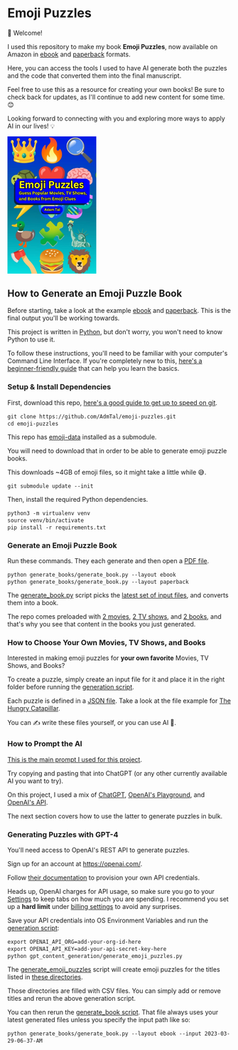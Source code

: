 # Emoji Puzzles

👋 Welcome!

I used this repository to make my book **Emoji Puzzles**, now available on Amazon in [ebook](https://www.amazon.com/dp/B0BZZ7S6JQ) and [paperback](https://www.amazon.com/dp/B0BZFP394J) formats.

Here, you can access the tools I used to have AI generate both the puzzles and the code that converted them into the final manuscript.

Feel free to use this as a resource for creating your own books! Be sure to check back for updates, as I'll continue to add new content for some time. 😊

Looking forward to connecting with you and exploring more ways to apply AI in our lives! 💡

<a href="https://www.amazon.com/dp/B0BZZ7S6JQ">
  <img src="externally_generated_files/ebook-cover.jpg" width="200" />
<a/>

## How to Generate an Emoji Puzzle Book

Before starting, take a look at the example [ebook](generated_files/manuscripts/2023-03-29-06-37-AM/generated-ebook.pdf) and [paperback](generated_files/manuscripts/2023-03-29-06-37-AM/generated-paperback.pdf). This is the final output you'll be working towards.

This project is written in [Python](https://www.python.org/), but don't worry, you won't need to know Python to use it.

To follow these instructions, you'll need to be familiar with your computer's Command Line Interface. If you're completely new to this, [here's a beginner-friendly guide](https://www.codecademy.com/learn/learn-the-command-line) that can help you learn the basics.

### Setup & Install Dependencies

First, download this repo, [here's a good guide to get up to speed on git](http://rogerdudler.github.io/git-guide/).

```commandline
git clone https://github.com/AdmTal/emoji-puzzles.git
cd emoji-puzzles
```

This repo has [emoji-data](https://github.com/iamcal/emoji-data) installed as a submodule.

You will need to download that in order to be able to generate emoji puzzle books.

This downloads ~4GB of emoji files, so it might take a little while 😅.

```commandline
git submodule update --init
```

Then, install the required Python dependencies.

```commandline
python3 -m virtualenv venv
source venv/bin/activate
pip install -r requirements.txt
```

### Generate an Emoji Puzzle Book

Run these commands. They each generate and then open a [PDF file](https://www.adobe.com/acrobat/about-adobe-pdf.html).

```commandline
python generate_books/generate_book.py --layout ebook
python generate_books/generate_book.py --layout paperback
```

The [generate_book.py](generate_puzzles/generate_emoji_puzzles.py) script picks the [latest set of input files](generated_files/puzzle_pages/2023-03-29-06-37-AM), and converts them into a book.

The repo comes preloaded with [2 movies](generate_puzzles/inputs/movies.csv), [2 TV shows](generate_puzzles/inputs/tv_shows.csv), and [2 books](generate_puzzles/inputs/books.csv), and that's why you see that content in the books you just generated.

### How to Choose Your Own Movies, TV Shows, and Books

Interested in making emoji puzzles for **your own favorite** Movies, TV Shows, and Books?

To create a puzzle, simply create an input file for it and place it in the right folder before running the [generation script](generate_puzzles/generate_emoji_puzzles.py).

Each puzzle is defined in a [JSON file](https://developer.mozilla.org/en-US/docs/Learn/JavaScript/Objects/JSON#no_really_what_is_json). Take a look at the file example for [The Hungry Catapillar](generated_files/puzzle_pages/2023-03-29-06-37-AM/books/the-hungry-caterpillar.json).

You can ✍️ write these files yourself, or you can use AI 🤖.

### How to Prompt the AI

[This is the main prompt I used for this project](generate_puzzles/prompts.py).

Try copying and pasting that into ChatGPT (or any other currently available AI you want to try).

On this project, I used a mix of [ChatGPT](https://chat.openai.com/chat), [OpenAI's Playground](https://platform.openai.com/playground), and [OpenAI's API](https://platform.openai.com/docs/api-reference).

The next section covers how to use the latter to generate puzzles in bulk.

### Generating Puzzles with GPT-4

You'll need access to OpenAI's REST API to generate puzzles.

Sign up for an account at https://openai.com/.

Follow [their documentation](https://platform.openai.com/docs/api-reference) to provision your own API credentials.

Heads up, OpenAI charges for API usage, so make sure you go to your [Settings](https://platform.openai.com/account/usage) to keep tabs on how much you are spending. I recommend you set up a **hard limit** under [billing settings](https://platform.openai.com/account/billing/limits) to avoid any surprises.

Save your API credentials into OS Environment Variables and run the [generation script](generate_puzzles/generate_emoji_puzzles.py):

```commandline
export OPENAI_API_ORG=add-your-org-id-here
export OPENAI_API_KEY=add-your-api-secret-key-here
python gpt_content_generation/generate_emoji_puzzles.py
```

The [generate_emoji_puzzles](generate_puzzles/generate_emoji_puzzles.py) script will create emoji puzzles for the titles listed in [these directories](generate_puzzles/inputs).

Those directories are filled with CSV files. You can simply add or remove titles and rerun the above generation script.

You can then rerun the [generate_book script](generate_books/generate_book.py). That file always uses your latest generated files unless you specify the input path like so:

```commandline
python generate_books/generate_book.py --layout ebook --input 2023-03-29-06-37-AM
```